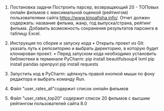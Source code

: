 1.	Постановка задачи
Построить парсер, возвращающий 20 - ТОПовых онлайн фильмов с максимальной оценкой (рейтингом) пользователями сайта  https://www.kinoafisha.info/. Отчет должен содержать: название фильма, жанр, год выпуска/страна, рейтинг фильма.
Добавить возможность сохранения результатов парсинга в таблицу Еxcel.

3.	Инструкция по сборке и запуску кода
•	Открыть проект из Git: указать путь к репозиторию и выбрать директорию, в которую будет клонирован проект. 
•	Перед запуском кода необходимо установить библиотеки в терминале PyCharm:
pip install beautifulsoup4 lxml
pip install pandas openpyxl
pip install requests

4.	Запустить код в PyCharm: щёлкнуть правой кнопкой мыши по фону редактора и выбрать команду Run.
5.  Файл "user_rates_all"содержит список онлайн фильмов 
6.	Файл "user_rates_top20" содержит список 20 фильмов с высшим рейтингом пользователей сайта 8.0
